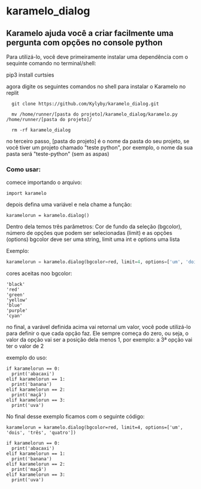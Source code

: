 # karamelo_dialog
## Karamelo ajuda você a criar facilmente uma pergunta com opções no console python

Para utilizá-lo, você deve primeiramente instalar uma dependência com o sequinte comando no terminal/shell:

pip3 install curtsies

agora digite os seguintes comandos no shell para instalar o Karamelo no replit

```
  git clone https://github.com/Kylyby/karamelo_dialog.git
```
```
  mv /home/runner/[pasta do projeto]/karamelo_dialog/karamelo.py /home/runner/[pasta do projeto]/
```
```
  rm -rf karamelo_dialog
```

  
no terceiro passo, [pasta do projeto] é o nome da pasta do seu projeto, se você tiver um projeto chamado "teste python", por exemplo, o nome da sua pasta será "teste-python" (sem as aspas)
  
### Como usar:
  
comece importando o arquivo:
  
```
import karamelo
```
  
depois defina uma variável e nela chame a função:
```
karamelorun = karamelo.dialog()
```
  
Dentro dela temos três parâmetros: Cor de fundo da seleção (bgcolor), número de opções que podem ser selecionadas (limit) e as opções (options)
  bgcolor deve ser uma string, limit uma int e options uma lista
  
  Exemplo:
  
```py
karamelorun = karamelo.dialog(bgcolor=red, limit=4, options=['um', 'dois', 'três', 'quatro'])
```

  cores aceitas noo bgcolor:
  
```
'black'
'red'
'green'
'yellow'
'blue'
'purple'
'cyan'
```

no final, a varável definida acima vai retornal um valor, você pode utilizá-lo para definir o que cada opção faz. Ele sempre começa do zero, ou seja, o valor da opção vai ser a posição dela menos 1, por exemplo: a 3ª opção vai ter o valor de 2
  
exemplo do uso:

```
if karamelorun == 0:
  print('abacaxi')
elif karamelorun == 1:
  print('banana')
elif karamelorun == 2:
  print('maçã')
elif karamelorun == 3:
  print('uva')
```
  
No final desse exemplo ficamos com o seguinte código:
  
```
karamelorun = karamelo.dialog(bgcolor=red, limit=4, options=['um', 'dois', 'três', 'quatro'])

if karamelorun == 0:
  print('abacaxi')
elif karamelorun == 1:
  print('banana')
elif karamelorun == 2:
  print('maçã')
elif karamelorun == 3:
  print('uva')
```

